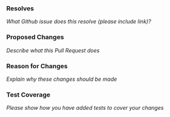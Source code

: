 ### Resolves

_What Github issue does this resolve (please include link)?_

### Proposed Changes

_Describe what this Pull Request does_

### Reason for Changes

_Explain why these changes should be made_

### Test Coverage

_Please show how you have added tests to cover your changes_